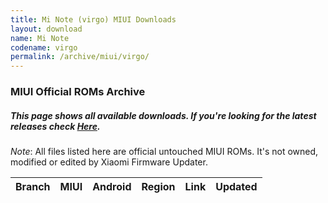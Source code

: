 ```yaml
---
title: Mi Note (virgo) MIUI Downloads
layout: download
name: Mi Note
codename: virgo
permalink: /archive/miui/virgo/
---
```

### MIUI Official ROMs Archive
##### This page shows all available downloads. If you're looking for the latest releases check [Here](/miui/virgo/).
*Note*: All files listed here are official untouched MIUI ROMs. It's not owned, modified or edited by Xiaomi Firmware Updater.

<div class="table-responsive-md" id="table-wrapper">
<table id="miui" class="display dt-responsive compact table table-striped table-hover table-sm">
    <thead class="thead-dark">
        <tr>
            <th>Branch</th>
            <th>MIUI</th>
            <th>Android</th>
            <th>Region</th>
            <th>Link</th>
            <th>Updated</th>
        </tr>
    </thead>
    <script>loadMiuiArchive('virgo')</script>
</table>
</div>

